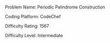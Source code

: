 Problem Name: Periodic Palindrome Construction

Coding Platform: CodeChef

Difficulty Rating: 1567

Difficulty Level: Intermediate
